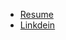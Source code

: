 

- [Resume](https://github.com/sillygrinch/resume/blob/master/MaitreyeeJoshi.pdf)
- [Linkdein](https://www.linkedin.com/in/maitreyeemjoshi)
